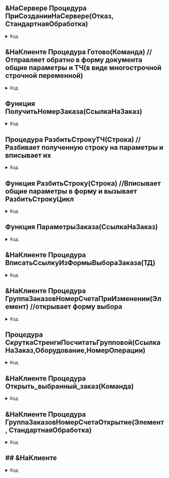 ## &НаСервере Процедура ПриСозданииНаСервере(Отказ, СтандартнаяОбработка) 
 <details> 
   <summary> 
     Код  </summary>
   
	//заполнение формы предыдущими данными если раньше форма заполнялась
	Если Параметры.Ключ=0 тогда
		Строка=Параметры.ГрупповойРезерв;
		РазбитьСтроку(Строка);
	КонецЕсли;           
	Если Параметры.Свойство("ТолькоПросмотр") тогда
		Элементы.Группа6.ТолькоПросмотр = Параметры.ТолькоПросмотр;  
		Элементы.Готово.Видимость = не Элементы.Группа6.ТолькоПросмотр;
	КонецЕсли;
</details>

## &НаКлиенте Процедура Готово(Команда)   //Отправляет обратно в форму документа общие параметры и ТЧ(в виде многострочной строчной переменной) 

 <details> 
   <summary> 
     Код  </summary>
                          
	Если ГруппаЗаказов.Количество() тогда
		СтрокиБылиУдалены = Ложь;
		Для каждого СтрТч из ГруппаЗаказов.НайтиСтроки(Новый структура("НомерСчета","")) Цикл
			ГруппаЗаказов.Удалить(СтрТч);
			СтрокиБылиУдалены = истина;
		КонецЦикла;                    
		Если СтрокиБылиУдалены тогда
			Готово(неопределено);
		Иначе
			Итог=Новый структура;  
			Итог.Вставить("Маркоразмер",Маркоразмер);
			Итог.Вставить("НаименованиеОборудования",НаименованиеОборудования);
			Итог.Вставить("Сечение",Сечение);
			Итог.Вставить("НомерОперации",ГруппаЗаказов[0].НомерОперации);
			Итог.Вставить("НомерСчета",	  ГруппаЗаказов[0].НомерСчета);	   
			Итог.Вставить("СсылкаНаЗаказ",ГруппаЗаказов[0].СсылкаНаЗаказ);	   
			
			Итог.Вставить("ВидОперации",ВидОперации);
			Итог.Вставить("КоэффициентЗагруженностиОборудования",ГруппаЗаказов[0].КоэффициентЗагруженностиОборудованияИтоговый);		
			Итератор=0;
			ГрупповойРезерв="";
			Для каждого строка из ГруппаЗаказов цикл					
				Итератор=Итератор+1;		
				Текст=Строка(Итератор)+"#"+ПолучитьНомерЗаказа(Строка.СсылкаНаЗаказ)+
				"ab"+Строка(Строка.Оборудование)+
				"bc"+Строка(Строка.ДлинаЗаказа)+
				"cd"+Строка(Строка.ОбщееВремяНаЭтапе)+
				"de"+Строка(Строка.ВремяНеЗависящееОтДлиныЗаказа)+
				"ef"+Строка(Строка.КоэффициентЗагруженностиОборудования)+
				"fg"+Строка(Строка.КоэффициентЗагруженностиОборудованияИтоговый)+
				"gh"+Строка(Строка.НомерОперации)+
				"hj"+строка(Строка.ПустоеВремяНаЭтапе);
				
				Если Итератор=1 тогда 
					ГрупповойРезерв=Текст;   
				ИначеЕсли Итератор>1 тогда
					ГрупповойРезерв=ГрупповойРезерв+Символы.ПС+Текст;
				КонецЕсли;
			КонецЦикла;  
			Итог.Вставить("ГрупповойРезерв",ГрупповойРезерв);						 
			Закрыть(Итог);
		КонецЕсли;
	иначе
		Закрыть(неопределено);
	КонецЕсли; 

</details>    

## Функция ПолучитьНомерЗаказа(СсылкаНаЗаказ)
 <details> 
   <summary> 
     Код  </summary>
   
   	Возврат СсылкаНаЗаказ.Номер;
</details>    

## Процедура РазбитьСтрокуТЧ(Строка)       //Разбивает полученную строку на параметры и вписывает их
 <details> 
   <summary> 
     Код  </summary>
   


НоваяЗапись=ЭтаФорма.ГруппаЗаказов.Добавить();  
Вхождение0=Найти(Строка,"#");	  //номер строки     //переделать, черновой вариант(работает)
Вхождение1=Найти(Строка,"ab");    
Вхождение2=Найти(Строка,"bc");
Вхождение3=Найти(Строка,"cd");
Вхождение4=Найти(Строка,"de");
Вхождение5=Найти(Строка,"ef");
Вхождение6=Найти(Строка,"fg"); 
Вхождение7=Найти(Строка, "gh"); 
Вхождение8=Найти(Строка, "hj");
Вхождение9=Найти(Строка, Символы.ПС);                      
//Берем тут Общее оборудование т.к. групповая выработка и так предполагает одинаковое оборудование
НоваяЗапись.Оборудование=ЭтаФорма.НаименованиеОборудования;//Справочники.НоменклатураОборудований.НайтиПоНаименованию(Сред(Строка,Вхождение1+2,Вхождение2-1-Вхождение1-1));         
НомерЗаказа=Сред(Строка,Вхождение0+1,Вхождение1-1-Вхождение0);  
НоваяЗапись.НомерСчета = ?(СтрНайти(НомерЗаказа,"/")>0,НомерЗаказа,Документы.ЗаказыВПроизводство.НайтиПоНомеру(НомерЗаказа).НомерСчета);	
НоваяЗапись.СсылкаНаЗаказ = Документы.ЗаказыВПроизводство.НайтиПоНомеру(НомерЗаказа);
НоваяЗапись.ДлинаЗаказа=Сред(Строка,Вхождение2+2,Вхождение3-1-Вхождение2-1);
НоваяЗапись.ОбщееВремяНаЭтапе=Сред(Строка,Вхождение3+2,Вхождение4-1-Вхождение3-1);
НоваяЗапись.ВремяНеЗависящееОтДлиныЗаказа=Сред(Строка,Вхождение4+2,Вхождение5-1-Вхождение4-1);
НоваяЗапись.КоэффициентЗагруженностиОборудования=Сред(Строка,Вхождение5+2,Вхождение6-1-Вхождение5-1);
НоваяЗапись.КоэффициентЗагруженностиОборудованияИтоговый=Сред(Строка,Вхождение6+2,Вхождение7-1-Вхождение6-1);
//НоваяЗапись.НомерОперации=Сред(Строка,Вхождение7+2,1); //01,10
НоваяЗапись.НомерОперации=Сред(Строка,Вхождение7+2,Вхождение8-1-Вхождение7-1);   //+01,10
НоваяЗапись.ПустоеВремяНаЭтапе=Сред(Строка,Вхождение8+2);                        //+01,10

</details>

## Функция РазбитьСтроку(Строка)    //Вписывает общие параметры в форму и вызывает РазбитьСтрокуЦикл 


 <details> 
   <summary> 
     Код  </summary>
   
	ЭтаФорма.ВидОперации=Параметры.ВидОперации;
	ЭтаФорма.МаркоРазмер=Параметры.МаркоРазмер;
	ЭтаФорма.Сечение=Параметры.Сечение;
	ЭтаФорма.НаименованиеОборудования=Параметры.НаименованиеОборудования;	
	Итератор=1;
	Пока не СтрПолучитьСтроку(Строка,итератор)="" цикл    
		СтрокаИтератор=СтрПолучитьСтроку(Строка,Итератор);
		РазбитьСтрокуТЧ(СтрокаИтератор);
		Итератор=Итератор+1;				
	КонецЦикла;
 </details> 



## Функция ПараметрыЗаказа(СсылкаНаЗаказ)

 <details> 
   <summary> 
     Код  </summary>
   
   
	Заказ=СсылкаНаЗаказ;
	ПараметрыЗаказа=Новый структура;
	ПараметрыЗаказа.Вставить("Диаметр",Заказ.ДиаметрПроволоки);
	ПараметрыЗаказа.Вставить("КолвоКМпоЗаказу",Заказ.КоличествоКилометровПоЗаказу); //Кол-во км по заказу или кол-во км в производство?
	ПараметрыЗаказа.Вставить("КолвоКМвПроизводство",Заказ.КоличествоКилометровВПроизводство); 	
	Возврат ПараметрыЗаказа;	
</details> 

## &НаКлиенте Процедура ВписатьСсылкуИзФормыВыбораЗаказа(ТД)

 <details> 
   <summary> 
     Код  </summary>

	
	ФормаВыбораЗаказа = ПолучитьФорму("Документ.Выработка.Форма.ФормаВыбораЗаказа", Новый Структура("Счет",ТД.НомерСчета));
	ТД.СсылкаНаЗаказ=ФормаВыбораЗаказа.ОткрытьМодально(); 
	
	
</details>

## &НаКлиенте Процедура ГруппаЗаказовНомерСчетаПриИзменении(Элемент)      //открывает форму выбора 

 <details> 
   <summary> 
     Код  </summary>

	СтандартнаяОбработка=Ложь;      
	ФРМ = ФормированиеРабочихМассивов;
	ТД=ТекущийЭлемент.ТекущиеДанные;		
	
	
	ВписатьСсылкуИзФормыВыбораЗаказа(ТД);	
	Если ЗначениеЗаполнено(ТД.СсылкаНаЗаказ) тогда
		ПараметрыФормы = Новый Структура;   
		ПараметрыФормы.Вставить("СсылкаНаЗаказ",ТД.СсылкаНаЗаказ);     

		Форма = ПолучитьФорму("Документ.Выработка.Форма.ФормаВыбораЭтапа", ПараметрыФормы);
		РезультатФормы=Форма.ОткрытьМодально();         
		
		Если РезультатФормы=Неопределено тогда     
			Сообщить("Похоже Вы закрыли форму!");
		Иначе
			ПараметрыЗаказа=ПараметрыЗаказа(ТД.СсылкаНаЗаказ);
			//если не заполнены то происходит первичное заполнение общих данных ПО ПЕРВОЙ ВВЕДЕННОЙ СТРОКЕ
			Если ЭтаФорма.Сечение="" и ЭтаФорма.НаименованиеОборудования.Пустая() и ЭтаФорма.ВидОперации.Пустая() или Элемент.Родитель.ТекущаяСтрока = 0 тогда       				
				ЭтаФорма.Сечение					= РезультатФормы.Сечение;
				ЭтаФорма.НаименованиеОборудования	= РезультатФормы.Оборудование;	
				ЭтаФорма.МаркоРазмер				= ПараметрыЗаказа.Диаметр;
				ЭтаФорма.ВидОперации				= РезультатФормы.ВидОперации;
			КонецЕсли;     
			ТД.НомерОперации=РезультатФормы.НомерОперации;
			ТД.Оборудование=РезультатФормы.Оборудование;
			НомерСчетаГрупповой=Строка(ТД.НомерСчета)+"Групповой";
			//+01,10 
			Если Строка(ЭтаФорма.ВидОперации) = "Скрутка ТПЖ" тогда
				ПараметрыДляСкруткиТПЖ=новый структура;
				ПараметрыДляСкруткиТПЖ.Вставить("ОбщееПустоеВремя",0);
				ПараметрыДляСкруткиТПЖ.Вставить("ПустоеВремяВсехЗаказовКромеПервого",0);					
			КонецЕсли;
			//-	       
			Если Строка(ЭтаФорма.ВидОперации) = "Скрутка стренги" тогда 
				СкруткаСтренгиПосчитатьГрупповой(ТД.СсылкаНаЗаказ,ТД.Оборудование,ТД.НомерОперации);
			Иначе
				ПараметрыКоэф= ФРМ.РасчетКоэФЗагрОборуд(Истина,ЭтаФорма.ВидОперации,ТД.Оборудование,ТД.НомерОперации,неопределено,ТД.СсылкаНаЗаказ);
				ТД.ДлинаЗаказа = ПараметрыЗаказа.КолвоКМпоЗаказу;                                                                       
				ЗаполнитьЗначенияСвойств(ТД,ПараметрыКоэф);
				
				
				// находим большее значение из всех имеющихся и присваиваем его остальным как Итоговый                                      //
				КоэффициентЗагруженностиОборудованияИтоговый=0;	                               									 		   //
				//+01,10
				Для каждого Строка из ГруппаЗаказов цикл                                         							   	       	  
					Если Строка(ЭтаФорма.ВидОперации) = "Скрутка ТПЖ" тогда							                                  
						ПараметрыДляСкруткиТПЖ.ОбщееПустоеВремя = ПараметрыДляСкруткиТПЖ.ОбщееПустоеВремя+строка.ПустоеВремяНаЭтапе;                                                                            				
						Если КоэффициентЗагруженностиОборудованияИтоговый>0 тогда
							ПараметрыДляСкруткиТПЖ.ПустоеВремяВсехЗаказовКромеПервого = ПараметрыДляСкруткиТПЖ.ПустоеВремяВсехЗаказовКромеПервого+строка.ПустоеВремяНаЭтапе;																																										
							ПараметрыКоэф 								= ФРМ.РасчетКоэФЗагрОборуд(Истина,ЭтаФорма.ВидОперации,ТД.Оборудование,ГруппаЗаказов[0].НомерОперации,ПараметрыДляСкруткиТПЖ,ТД.СсылкаНаЗаказ);
							КоэффициентЗагруженностиОборудования		= ПараметрыКоэф.КоэффициентЗагруженностиОборудования;   
							Строка.КоэффициентЗагруженностиОборудования = КоэффициентЗагруженностиОборудования;						
						КонецЕсли;  					
						КоэффициентЗагруженностиОборудованияИтоговый	= Строка.КоэффициентЗагруженностиОборудования;
						КоэффициентЗагруженностиОборудования			= КоэффициентЗагруженностиОборудованияИтоговый;
					иначе	
						Если Строка.КоэффициентЗагруженностиОборудования > КоэффициентЗагруженностиОборудованияИтоговый тогда     		     
							КоэффициентЗагруженностиОборудованияИтоговый = Строка.КоэффициентЗагруженностиОборудования;	                    
						КонецЕсли; 
					КонецЕсли;						
				КонецЦикла;                                                                                                                     
				Для каждого Строка из ГруппаЗаказов цикл    
					Строка.КоэффициентЗагруженностиОборудованияИтоговый = КоэффициентЗагруженностиОборудованияИтоговый;	   	                    				
					Если строка(ЭтаФорма.ВидОперации) = "Скрутка ТПЖ" тогда
						Строка.КоэффициентЗагруженностиОборудования = КоэффициентЗагруженностиОборудованияИтоговый;	   	                    				
					КонецЕсли;
				КонецЦикла;    				
			КонецЕсли;   
		КонецЕсли;

	Иначе
		Сообщить("Вы вписали номер счета, который отсутсвует в заказах на производство!");
	КонецЕсли;   
</details>


##    Процедура СкруткаСтренгиПосчитатьГрупповой(СсылкаНаЗаказ,Оборудование,НомерОперации)       


 <details> 
   <summary> 
     Код  </summary>
	ФРМ = ФормированиеРабочихМассивов;
	ОбщееЧистоеВремя = 0;
	ОбщееВремяСмены  = 0;
	ВремяПодготовки  = 0;  
	Для каждого Строка из ГруппаЗаказов цикл  
		Времена = ФРМ.РасчетКоэФЗагрОборуд_Стренга(СсылкаНаЗаказ.ПолучитьОбъект(),НомерОперации,Истина);	
		ОбщееВремяСмены=ОбщееВремяСмены+Времена.ВремяСмены;
		ОбщееЧистоеВремя=ОбщееЧистоеВремя+Времена.ЧистоеВремя; 
		Строка.КоэффициентЗагруженностиОборудования=Времена.КоэффициентЗагруженностиОборудования;
		
		Если Строка=ГруппаЗаказов[0] тогда
			ВремяПодготовки=Времена.ВремяПодготовки;
			Продолжить;
		КонецЕсли;     
		
	КонецЦикла;
	Для каждого Строка из ГруппаЗаказов цикл
		Строка.КоэффициентЗагруженностиОборудованияИтоговый = ОбщееЧистоеВремя/(ОбщееВремяСмены+ОбщееЧистоеВремя+ВремяПодготовки);
	КонецЦикла;
	
// для 4 машины стренги


</details>

## &НаКлиенте Процедура Открыть_выбранный_заказ(Команда)

 <details> 
   <summary> 
     Код  </summary>

	ТекДанные= новый структура;            
  	ТекДанные.Вставить("СсылкаНаЗаказ",ТекущийЭлемент.ТекущиеДанные.СсылкаНаЗаказ);
  	ФормаПараметр = Новый Структура("Ключ",ТекДанные.СсылкаНаЗаказ);
	Форма = ПолучитьФорму("Документ.ЗаказыВПроизводство.Форма.ФормаДокумента", ФормаПараметр).ОткрытьМодально();
</details>

## &НаКлиенте Процедура ГруппаЗаказовНомерСчетаОткрытие(Элемент, СтандартнаяОбработка)

 <details> 
   <summary> 
     Код  </summary>

	СтандартнаяОбработка=Ложь;
	ГруппаЗаказовНомерСчетаПриИзменении(Элемент);
	
</details>



## ## &НаКлиенте 
 <details> 
   <summary> 
     Код  </summary>
 \n
<details> \n
  <summary> \n
    Код  </summary>\n


